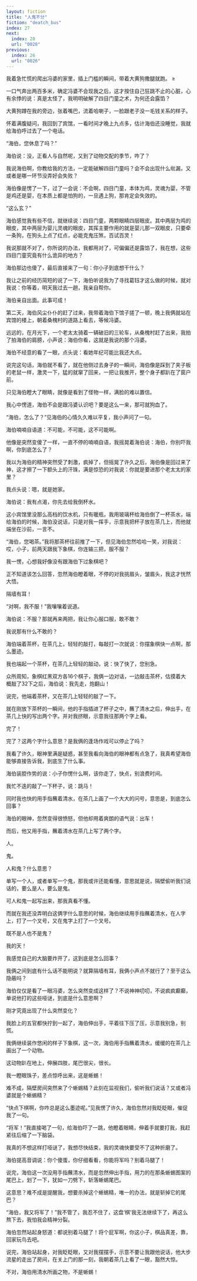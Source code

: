 ```yaml
---
layout: fiction
title: "人鬼不分"
fiction: "deatch_bus"
index: 27
next:
  index: 28
  url: "0028"
previous:
  index: 26
  url: "0026"
---
```

我着急忙慌的爬出冯婆的家里，插上门槛的瞬间，带着大黄狗撒腿就跑。 ≥

一口气奔出两百多米，确定冯婆不会现我之后，这才按住自己狂跳不止的心脏，心有余悸的说：真是太怪了，我明明破解了四目门童之术，为何还会露馅？

大黄狗蹲在我的旁边，张着嘴巴，流着哈喇子，一脸跟老子没一毛钱关系的样子。

怀着满腹疑问，我回到了宾馆，一看时间才晚上九点多，估计海伯还没睡觉，我就给海伯呼过去了一个电话。

“海伯，您休息了吗？”

海伯说：没，正看人与自然呢，又到了动物交配的季节，咋了？

我说海伯啊，你教给我的方法，一定能破解四目门童吗？会不会出现什么纰漏，又或者是哪一环节没弄好会失败？

海伯像是愣了一下，过了一会说：不会啊，四目门童，本体为鸡，灵魂为婴，不管是鸡还是婴，在本质上都是怕狗的，一旦遇上狗，那肯定会失效的。

“这么玄？”

海伯感觉我有些不信，就继续说：四目门童，两颗眼睛四层眼皮。其中两层为鸡的眼皮，其中两层为婴儿灵魂的眼皮，其挥主要作用的就是婴儿那一双眼皮，只要牵一条狗，在狗头上点了红点，必能克鬼压煞，百试百灵！

我说那就不对了，你所说的办法，我都用对了，可偏偏还是露馅了，我在想，这些四目门童究竟有什么诡异的地方？

海伯那边也傻了，最后直接来了一句：你小子到底想干什么？

我让之前的经历简短的说了一下，海伯听说我为了寻找葛钰才这么做的时候，就对我说：你等着，明天我过去一趟，我亲自帮你。

海伯亲自出面。此事可成！

第二天，海伯风尘仆仆的赶了过来，我带着海伯下馆子搓了一顿，晚上我俩就站在宾馆的楼上，朝着桑槐村的道路上看去，等候冯婆。

远远的，在月光下，一个老太太骑着一辆破旧的三轮车，从桑槐村赶了出来，我拍了拍海伯的肩膀，小声说：海伯你看，这就是我说的那个冯婆。

海伯不经意的看了一眼，点头说：看她年纪可能比我还大点。

说完这句话，海伯就不看了，就在他侧过去身子的一瞬间，海伯像是踩到了夹子板的老鼠一样，激灵一下，猛的就窜了回来，一把让我推开，整个身子都趴在了窗户前。

只见海伯瞪大了眼睛，就像是看到了怪物一样，满脸的难以置信。

我心中愣道，海伯不会是跟冯婆认识吧？要是这么一来，那可就狗血了。

“海伯，怎么了？”见海伯的心情久久难以平复，我小声问了一句。

海伯喃喃自语道：不可能，不可能，这不可能啊。

他像是突然变傻了一样，一直不停的喃喃自语，我摇晃着海伯说：海伯，你别吓我啊，你到底怎么了？

我以为海伯的精神突然受了刺激，疯掉了，但摇晃了许久之后，海伯像是回过来了神，这才擦了一下额头上的汗珠，满是惊恐的对我说：你就是要进那个老太太的家里？

我点头说：嗯，就是她家。

海伯说：我有点渴，你先去给我倒杯水。

这小宾馆里没那么高档的饮水机，只有暖瓶，我用玻璃杯给海伯倒了一杯茶水，端给海伯的时候，海伯没说话，只是对我一挥手，示意我把杯子放在茶几上，而他就端坐在沙前，一言不。

“海伯，您喝茶。”我将那茶杯往前推了一下，但见海伯忽然哈哈一笑，对我说：哎，小子，前两天跟我下象棋，你连输三把，服不服？

我一愣，心想我好像没有跟海伯下过象棋吧？

正不知道该怎么回答，忽然海伯瞪着眼，不停的对我挑眉头，皱眉头，我这才恍然大悟。

隔墙有耳！

“对啊，我不服！”我嚷嚷着说道。

海伯说：不服？那就再来两把，我让你心服口服，敢不敢？

我说那有什么不敢的？

海伯端着茶杯，在茶几上，轻轻的敲打，每敲打一次就说：你摆象棋快一点啊，那么墨迹。

我也端起一个茶杯，在茶几上轻轻的敲动，说：快了快了，您别急。

众所周知，象棋红黑双方各16个棋子，我俩一边对话，一边敲击茶杯，估摸着大概敲了32下之后，海伯说：我先走，炮翻山！

说完，他端着茶杯，又在茶几上轻轻的敲了一下。

就在刚放下茶杯的一瞬间，他的手指插进了杯子之中，蘸了清水之后，伸出手，在茶几上快的写出两个字。并对我挤眼，示意我往那两个字上看。

完了！

完了？这两个字什么意思？是我俩的逢场作戏可以停止了吗？

我看了许久，眼神里满是疑惑，甚至我看向海伯的眼神都有点急了，我真希望海伯能够直接告诉我，到底生了什么事。

海伯装腔作势的说：小子你愣什么啊，该你走了，快点，别浪费时间。

我忙不迭的敲了一下杯子，说：跳马！

同时我也快的用手指蘸着清水，在茶几上画了一个大大的问号，意思是，到底怎么回事？

海伯的眼神，忽然变得很愤怒，但他却用着爽朗的语气说：出车！

而后，他又用手指，蘸着清水在茶几上写了两个字。

人。

鬼。

人和鬼？什么意思？

单写一个人，或者单写一个鬼，那我或许还能看懂，意思就是说，隔壁偷听我们说话的，要么是人，要么是鬼。

可人和鬼一起写出来，那我真看不懂。

而就在我还没弄明白这俩字什么意思的时候，海伯继续用手指蘸着清水，在人字上，打了一个叉号，又在鬼字上打了一个叉号。

既不是人也不是鬼？

我的天！

我感觉自己的大脑要炸开了，这到底是怎么回事？

我俩之间到底有什么话不能明说？就算隔墙有耳，我俩小声点不就行了？至于这么隐蔽吗？

海伯仅仅是看了一眼冯婆，怎么突然变成这样了？不说神神叨叨，不说疯疯癫癫，单说他打的这些哑谜，到底是什么意思啊？

刚才究竟出现了什么突然变化？

我脸上的五官都快拧到一起了，海伯伸出手，平着往下压了压，示意我别急，别慌。

我俩继续装作悠闲的样子下象棋，这一次，海伯用手指蘸着清水，缓缓的在茶几上画出了一个动物。

这动物趴在地上，伸展四肢，尾巴很尖，很长。

我一瞪眼珠子，差点惊呼出来，这是蜥蜴！

难不成，隔壁房间突然来了个蜥蜴精？此刻在监视我们，偷听我们说话？又或者冯婆就是个蜥蜴精？

“快点下棋啊，你咋总是这么墨迹呢。”见我愣了许久，海伯忽然对我眨眨眼，催促我了一句。

“将军！”我直接喝了一句，给海伯吓了一跳，他瞪着眼睛，伸着手就要打我，我赶紧往后缩了一下脑袋。

我真的不想这样打哑谜了，我想尽快结束，我的灵魂快要受不了这种折磨了。

海伯提高音调说：你个傻蛋，你仔细看看，你能将军吗？别着马腿了！

说完，海伯这一次没用手指蘸清水，而是忽然伸出手指，用力的在那条蜥蜴图案的尾巴上，划了一下，犹如一刀劈下，斩落蜥蜴尾巴。

这意思？难不成是提醒我，想要杀掉这个蜥蜴精，唯一的办法，就是斩掉它的尾巴？

“海伯，我又将军了！”我不管了，我忍不住了，这盘‘棋’我无法继续下了，再这么熬下去，我怕我会精神分裂。

海伯忽然站起身怒道：都说别着马腿了！将个屁军啊，你这小子，棋品真差，靠，回家玩鸟去吧。

说完，海伯站起身，对我眨眨眼，又对我摆摆手，示意不要让我跟他说话，他大步流星的走出了房间，在关上门的那一刻，我朝着茶几上看了一眼，豁然大惊。

不对，海伯用清水所画之物，不是蜥蜴！